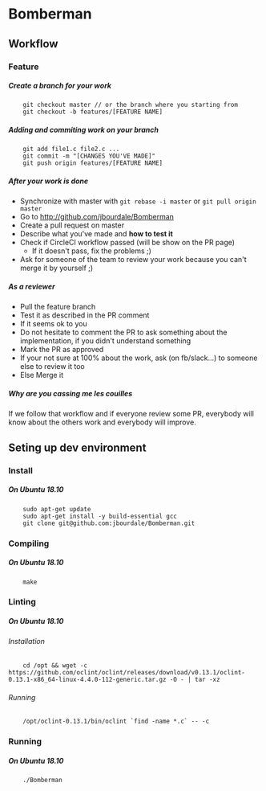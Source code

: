 # Bomberman

## Workflow

### Feature

##### Create a branch for your work
```
    git checkout master // or the branch where you starting from
    git checkout -b features/[FEATURE NAME]
```

##### Adding and commiting work on your branch
```
    git add file1.c file2.c ...
    git commit -m "[CHANGES YOU'VE MADE]"
    git push origin features/[FEATURE NAME]
```

##### After your work is done

- Synchronize with master with `git rebase -i master` or `git pull origin master`
- Go to http://github.com/jbourdale/Bomberman
- Create a pull request on master
- Describe what you've made and **how to test it**
- Check if CircleCI workflow passed (will be show on the PR page)
    - If it doesn't pass, fix the problems ;)
- Ask for someone of the team to review your work because you can't merge it by yourself ;)

##### As a reviewer

- Pull the feature branch
- Test it as described in the PR comment
- If it seems ok to you
- Do not hesitate to comment the PR to ask something about the implementation, if you didn't understand something
- Mark the PR as approved
- If your not sure at 100% about the work, ask (on fb/slack...) to someone else to review it too
- Else Merge it

##### Why are you cassing me les couilles

If we follow that workflow and if everyone review some PR, everybody will know about
the others work and everybody will improve.

## Seting up dev environment

### Install

##### On Ubuntu 18.10
```
    sudo apt-get update
    sudo apt-get install -y build-essential gcc
    git clone git@github.com:jbourdale/Bomberman.git
```

### Compiling

##### On Ubuntu 18.10
```
    make
```

### Linting

##### On Ubuntu 18.10

###### Installation
```
    cd /opt && wget -c https://github.com/oclint/oclint/releases/download/v0.13.1/oclint-0.13.1-x86_64-linux-4.4.0-112-generic.tar.gz -O - | tar -xz
```

###### Running
```
    /opt/oclint-0.13.1/bin/oclint `find -name *.c` -- -c
```

### Running

##### On Ubuntu 18.10
```
    ./Bomberman
```
